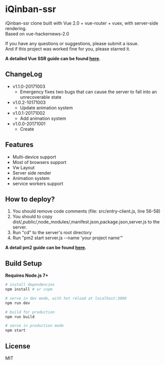 # iQinban-ssr

iQinban-ssr clone built with Vue 2.0 + vue-router + vuex, with server-side rendering.<br>
Based on vue-hackernews-2.0<br>

If you have any questions or suggestions, please submit a issue.<br>
And if this project was worked fine for you, please starred it.<br>

**A detailed Vue SSR guide can be found [here](https://ssr.vuejs.org).**

## ChangeLog
- v1.1.0-20171003
  - Emergency fixes two bugs that can cause the server to fall into an unrecoverable state
- v1.0.2-10171003
  - Update animation system
- v1.0.1-20171002
  - Add animation system
- v1.0.0-20171001
  - Create

## Features
- Multi-device support
- Most of browsers support
- Vw Layout
- Server side render
- Animation system
- service workers support

## How to deploy?
1. You should remove code comments (file: src/entry-client.js, line 56-58)
1. You should to copy dist/,public/,node_modules/,manifest.json,package.json,server.js to the server.<br>
2. Run "cd" to the server's root directory
3. Run "pm2 start server.js --name 'your project name'"

**A detail pm2 guide can be found [here](http://pm2.keymetrics.io/docs/usage/quick-start/).**

## Build Setup

**Requires Node.js 7+**

``` bash
# install dependencies
npm install # or cnpm

# serve in dev mode, with hot reload at localhost:3000
npm run dev

# build for production
npm run build

# serve in production mode
npm start
```

## License

MIT
